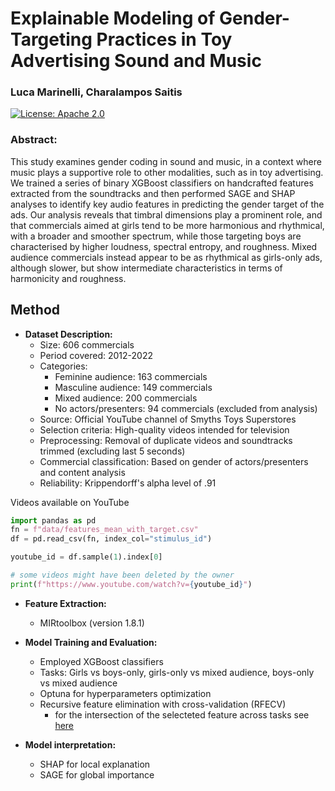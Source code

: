 # Explainable Modeling of Gender-Targeting Practices in Toy Advertising Sound and Music
### Luca Marinelli, Charalampos Saitis

[![License: Apache 2.0](https://img.shields.io/badge/License-Apache%202.0-blue.svg)](https://opensource.org/licenses/Apache-2.0)

### Abstract:
This study examines gender coding in sound and music, in a context where music plays a supportive role to other modalities, such as in toy advertising. We trained a series of binary XGBoost classifiers on handcrafted features extracted from the soundtracks and then performed SAGE and SHAP analyses to identify key audio features in predicting the gender target of the ads. Our analysis reveals that timbral dimensions play a prominent role, and that commercials aimed at girls tend to be more harmonious and rhythmical, with a broader and smoother spectrum, while those targeting boys are characterised by higher loudness, spectral entropy, and roughness. Mixed audience commercials instead appear to be as rhythmical as girls-only ads, although slower, but show intermediate characteristics in terms of harmonicity and roughness.

## Method

- **Dataset Description:**
  - Size: 606 commercials
  - Period covered: 2012-2022
  - Categories: 
    - Feminine audience: 163 commercials
    - Masculine audience: 149 commercials
    - Mixed audience: 200 commercials
    - No actors/presenters: 94 commercials (excluded from analysis)
  - Source: Official YouTube channel of Smyths Toys Superstores
  - Selection criteria: High-quality videos intended for television
  - Preprocessing: Removal of duplicate videos and soundtracks trimmed (excluding last 5 seconds)
  - Commercial classification: Based on gender of actors/presenters and content analysis
  - Reliability: Krippendorff's alpha level of .91 

Videos available on YouTube
```python
import pandas as pd
fn = f"data/features_mean_with_target.csv"
df = pd.read_csv(fn, index_col="stimulus_id")

youtube_id = df.sample(1).index[0]

# some videos might have been deleted by the owner
print(f"https://www.youtube.com/watch?v={youtube_id}") 
```

- **Feature Extraction:**
  - MIRtoolbox (version 1.8.1)

- **Model Training and Evaluation:**
  - Employed XGBoost classifiers
  - Tasks: Girls vs boys-only, girls-only vs mixed audience, boys-only vs mixed audience
  - Optuna for hyperparameters optimization
  - Recursive feature elimination with cross-validation (RFECV)
    - for the intersection of the selecteted feature across tasks see [here](https://github.com/marinelliluca/explainable-modeling/blob/a36d9265648c7781e937aca1bfcb52df095b3c9e/data/temp.ipynb)

- **Model interpretation:**
  - SHAP for local explanation
  - SAGE for global importance
